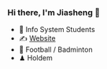 ### Hi there, I'm Jiasheng 👋

<!--
**lennonzhang/lennonzhang** is a ✨ _special_ ✨ repository because its `README.md` (this file) appears on your GitHub profile.

Here are some ideas to get you started:

- 🔭 I’m currently working on ...
- 🌱 I’m currently learning ...
- 👯 I’m looking to collaborate on ...
- 🤔 I’m looking for help with ...
- 💬 Ask me about ...
- 📫 How to reach me: ...
- 😄 Pronouns: ...
- ⚡ Fun fact: ...
- ⚡ Python/.
-->
- 🍻 Info System Students
- ✍️ [Website](https://lennonzhang.github.io/)
- 🏃 Football / Badminton
- ♟ Holdem
